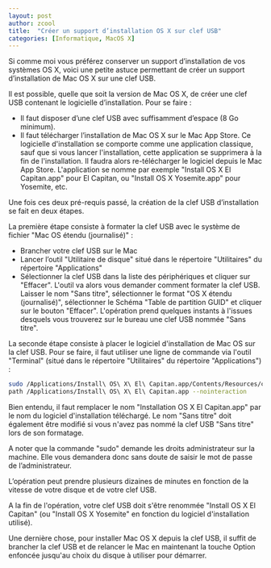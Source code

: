 ```yaml
---
layout: post
author: zcool
title:  "Créer un support d’installation OS X sur clef USB"
categories: [Informatique, MacOS X]
---
```


Si comme moi vous préférez conserver un support d’installation de vos systèmes OS X, voici
une petite astuce permettant de créer un support d’installation de Mac OS X sur une clef USB.

Il est possible, quelle que soit la version de Mac OS X, de créer une clef USB contenant le
logicielle d’installation. Pour se faire :

- Il faut disposer d’une clef USB avec suffisamment d’espace (8 Go minimum).
- Il faut télécharger l’installation de Mac OS X sur le Mac App Store. Ce logicielle
  d'installation se comporte comme une application classique, sauf que si vous lancer
  l'installation, cette application se supprimera à la fin de l'installation. Il faudra alors
  re-télécharger le logiciel depuis le Mac App Store. L'application se nomme par exemple
  "Install OS X El Capitan.app" pour El Capitan, ou "Install OS X Yosemite.app" pour Yosemite, etc.

Une fois ces deux pré-requis passé, la création de la clef USB d’installation se fait en deux étapes.

La première étape consiste à formater la clef USB avec le système de fichier
"Mac OS étendu (journalisé)" :

- Brancher votre clef USB sur le Mac
- Lancer l’outil "Utilitaire de disque" situé dans le répertoire "Utilitaires" du répertoire
  "Applications"
- Sélectionner la clef USB dans la liste des périphériques et cliquer sur "Effacer". L'outil va alors
  vous demander comment formater la clef USB. Laisser le nom "Sans titre", sélectionner le format
  "OS X étendu (journalisé)", sélectionner le Schéma "Table de partition GUID" et cliquer sur le
  bouton "Effacer". L'opération prend quelques instants à l'issues desquels vous trouverez sur
  le bureau une clef USB nommée "Sans titre".

La seconde étape consiste à placer le logiciel d'installation de Mac OS sur la clef USB. Pour
se faire, il faut utiliser une ligne de commande via l'outil "Terminal" (situé dans le
répertoire "Utilitaires" du répertoire "Applications") :

```bash
sudo /Applications/Install\ OS\ X\ El\ Capitan.app/Contents/Resources/createinstallmedia --volume /Volumes/Sans\ titre --application
path /Applications/Install\ OS\ X\ El\ Capitan.app --nointeraction
```

Bien entendu, il faut remplacer le nom "Installation OS X El Capitan.app" par le nom du logiciel
d'installation téléchargé. Le nom "Sans titre" doit également être modifié si vous n'avez pas nommé
la clef USB "Sans titre" lors de son formatage.

A noter que la commande "sudo" demande les droits administrateur sur la machine. Elle vous
demandera donc sans doute de saisir le mot de passe de l’administrateur.

L’opération peut prendre plusieurs dizaines de minutes en fonction de la vitesse de votre
disque et de votre clef USB.

A la fin de l'opération, votre clef USB doit s'être renommée "Install OS X El Capitan" (ou
"Install OS X Yosemite" en fonction du logiciel d'installation utilisé).

Une dernière chose, pour installer Mac OS X depuis la clef USB, il suffit de brancher la clef USB
et de relancer le Mac en maintenant la touche Option enfoncée jusqu'au choix du disque à utiliser
pour démarrer.
